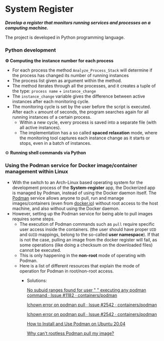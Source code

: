 # System Register

***Develop a register that monitors running services and processes on a computing machine.***

The project is developed in Python programming language.

### Python development

**⚙️ Computing the instance number for each process**

- For each process the method `Analyze_Process_Stack` will determine if the process has changed its number of running instances
- The process list given as argument within the method.
- The method iterates through all the processes, and it creates a tuple of the type: `process name` + `instance_change`
- The `instance_change` variable gives the difference between active instances after each monitoring cycle.
- The monitoring cycle is set by the user before the script is executed. After each `x` amount of seconds, the program searches again for all running instances of a certain process.
    - Within a new cycle, every process is saved into a separate file (with all active instances).
    - The implementation has a so called **spaced relaxation** mode, where the monitoring tool captures each instance change as it starts or stops, even in a batch of instances.

⚙️ **Running shell commands via Python**

### Using the Podman service for Docker image/container management within Linux

- With the switch to an Arch-Linux based operating system for the development process of the **System-register** app, the Dockerized app is managed by Podman, instead of using the Docker daemon itself. The [Podman](https://podman.io/) service allows anyone to pull, run and manage images/containers (even from [docker.io](https://hub.docker.com/)) without root access to the host machine, and also without using the Docker daemon.
- However, setting up the Podman service for being able to pull images requires some steps.
    - The execution of Podman commands such as `pull` require specific user access inside the containers. (the user should have proper `UID` and `GUID` mappings, belong to the so-called **user namespace**). If that is not the case, pulling an image from the docker register will fail, as some operations (like doing a checksum on the downloaded files) cannot be executed.
    - This is only happening in the **non-root** mode of operating with Podman.
    - Here is a list of different resources that explain the mode of operation for Podman in root/non-root access.
        - Solutions:

            [No subuid ranges found for user " " executing any podman command · Issue #1182 · containers/podman](https://github.com/containers/podman/issues/1182)

            [lchown error on podman pull · Issue #2542 · containers/podman](https://github.com/containers/podman/issues/2542#issuecomment-522932449)

            [lchown error on podman pull · Issue #2542 · containers/podman](https://github.com/containers/podman/issues/2542)

            [How to Install and Use Podman on Ubuntu 20.04](https://www.vultr.com/docs/how-to-install-and-use-podman-on-ubuntu-20-04#3__Working_with_OCI_Registries)

            [Why can't rootless Podman pull my image?](https://www.redhat.com/sysadmin/rootless-podman)